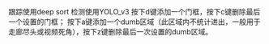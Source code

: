 跟踪使用deep sort
检测使用YOLO_v3
按下d键添加一个门框，按下c键删除最后一个设置的门框；
按下a键添加一个dumb区域（此区域内不统计进出，一般用于走廊尽头或视频死角），按下z键删除最后一次设置的dumb区域。